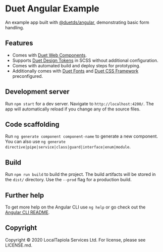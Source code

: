 # Duet Angular Example

An example app built with [@duetds/angular](https://www.npmjs.com/package/@duetds/angular), demonstrating basic form handling.

## Features

- Comes with [Duet Web Components](https://www.duetds.com/components/).
- Supports [Duet Design Tokens](https://www.duetds.com/tokens/) in SCSS without additional configuration.
- Comes with automated build and deploy steps for prototyping.
- Additionally comes with [Duet Fonts](https://www.duetds.com/typography/) and [Duet CSS Framework](https://www.duetds.com/css-framework/) preconfigured.

## Development server

Run `npm start` for a dev server. Navigate to `http://localhost:4200/`. The app will automatically reload if you change any of the source files.

## Code scaffolding

Run `ng generate component component-name` to generate a new component. You can also use `ng generate directive|pipe|service|class|guard|interface|enum|module`.

## Build

Run `npm run build` to build the project. The build artifacts will be stored in the `dist/` directory. Use the `--prod` flag for a production build.

## Further help

To get more help on the Angular CLI use `ng help` or go check out the [Angular CLI README](https://github.com/angular/angular-cli/blob/master/README.md).

## Copyright

Copyright © 2020 LocalTapiola Services Ltd. For license, please see LICENSE.md.
